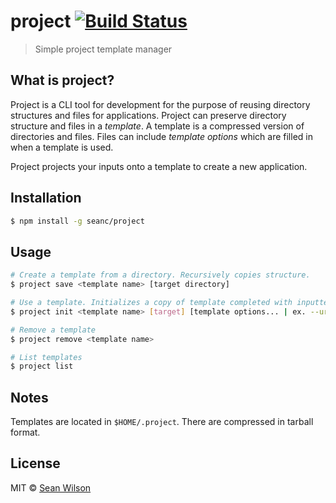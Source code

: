 # project [![Build Status](https://travis-ci.org/seanc/project.svg?branch=master)](https://travis-ci.org/seanc/project)

> Simple project template manager

## What is project?
Project is a CLI tool for development for the purpose of reusing directory structures and files for applications. Project can preserve directory structure and files in a _template_. A template is a compressed version of directories and files. Files can include _template options_ which are filled in when a template is used.

Project projects your inputs onto a template to create a new application.

## Installation

```sh
$ npm install -g seanc/project
```

## Usage

```sh
# Create a template from a directory. Recursively copies structure.
$ project save <template name> [target directory] 

# Use a template. Initializes a copy of template completed with inputted template options
$ project init <template name> [target] [template options... | ex. --url https://example.com]

# Remove a template
$ project remove <template name>

# List templates
$ project list
```

## Notes
Templates are located in `$HOME/.project`. There are compressed in tarball format.

## License

MIT © [Sean Wilson](https://imsean.me)
